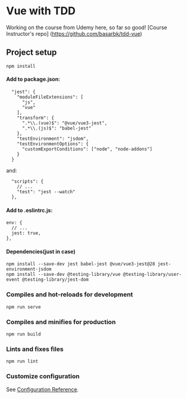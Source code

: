 # Vue with TDD

Working on the course from Udemy here, so far so good!
[Course Instructor's repo] (https://github.com/basarbk/tdd-vue)

## Project setup
```
npm install
```

#### Add to package.json:
```
  "jest": {
    "moduleFileExtensions": [
      "js",
      "vue"
    ],
    "transform": {
      ".*\\.(vue)$": "@vue/vue3-jest",
      ".*\\.(js)$": "babel-jest"
    },
    "testEnvironment": "jsdom",
    "testEnvironmentOptions": {
      "customExportConditions": ["node", "node-addons"]
    }
  }
```
and:
```
  "scripts": {
    // ...
    "test": "jest --watch"
  },
```

#### Add to .eslintrc.js:
```
env: {
  // ...
  jest: true, 
},
```

#### Dependencies(just in case)
```
npm install --save-dev jest babel-jest @vue/vue3-jest@28 jest-environment-jsdom 
npm install --save-dev @testing-library/vue @testing-library/user-event @testing-library/jest-dom
```

### Compiles and hot-reloads for development
```
npm run serve
```

### Compiles and minifies for production
```
npm run build
```

### Lints and fixes files
```
npm run lint
```

### Customize configuration
See [Configuration Reference](https://cli.vuejs.org/config/).
